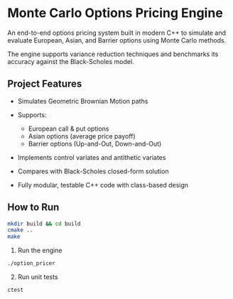 # Monte Carlo Options Pricing Engine

An end-to-end options pricing system built in modern C++ to simulate and evaluate European, Asian, and Barrier options using Monte Carlo methods.

The engine supports variance reduction techniques and benchmarks its accuracy against the Black-Scholes model.


## Project Features

- Simulates Geometric Brownian Motion paths
- Supports:

  - European call & put options
  - Asian options (average price payoff)
  - Barrier options (Up-and-Out, Down-and-Out)

- Implements control variates and antithetic variates
- Compares with Black-Scholes closed-form solution
- Fully modular, testable C++ code with class-based design


## How to Run

```bash
mkdir build && cd build
cmake ..
make
```

1. Run the engine

```bash
./option_pricer
```

2. Run unit tests

```bash
ctest
```
